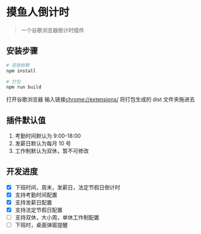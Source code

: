 # 摸鱼人倒计时

> 一个谷歌浏览器倒计时插件

## 安装步骤

```bash
# 安装依赖
npm install

# 打包
npm run build
```

打开谷歌浏览器
输入链接[chrome://extensions/](chrome://extensions/)
将打包生成的 dist 文件夹拖进去

## 插件默认值

1. 考勤时间默认为 9:00-18:00
2. 发薪日默认为每月 10 号
3. 工作制默认为双休，暂不可修改

## 开发进度

- [x] 下班时间，周末，发薪日，法定节假日倒计时
- [x] 支持考勤时间配置
- [x] 支持发薪日配置
- [x] 支持法定节假日配置
- [ ] 支持双休，大小周，单休工作制配置
- [ ] 下班时，桌面弹窗提醒
